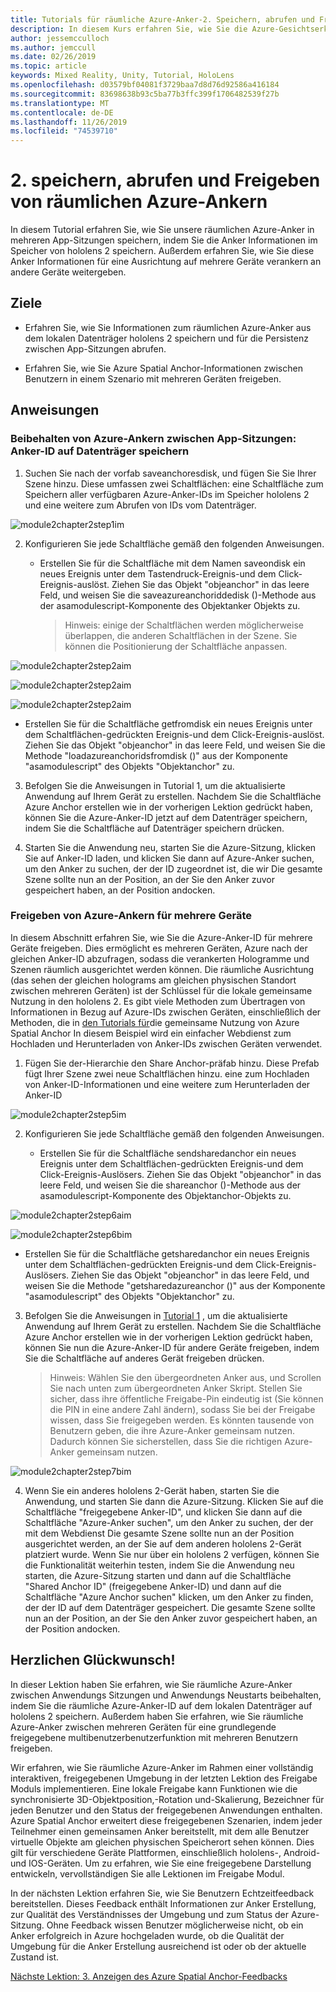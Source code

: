 ```yaml
---
title: Tutorials für räumliche Azure-Anker-2. Speichern, abrufen und Freigeben von räumlichen Azure-Ankern
description: In diesem Kurs erfahren Sie, wie Sie die Azure-Gesichtserkennung in einer Mixed Reality-Anwendung implementieren.
author: jessemcculloch
ms.author: jemccull
ms.date: 02/26/2019
ms.topic: article
keywords: Mixed Reality, Unity, Tutorial, HoloLens
ms.openlocfilehash: d03579bf04081f3729baa7d8d76d92586a416184
ms.sourcegitcommit: 83698638b93c5ba77b3ffc399f1706482539f27b
ms.translationtype: MT
ms.contentlocale: de-DE
ms.lasthandoff: 11/26/2019
ms.locfileid: "74539710"
---
```

# <a name="2-saving-retrieving-and-sharing-azure-spatial-anchors"></a>2. speichern, abrufen und Freigeben von räumlichen Azure-Ankern

In diesem Tutorial erfahren Sie, wie Sie unsere räumlichen Azure-Anker in mehreren App-Sitzungen speichern, indem Sie die Anker Informationen im Speicher von hololens 2 speichern. Außerdem erfahren Sie, wie Sie diese Anker Informationen für eine Ausrichtung auf mehrere Geräte verankern an andere Geräte weitergeben.

## <a name="objectives"></a>Ziele

* Erfahren Sie, wie Sie Informationen zum räumlichen Azure-Anker aus dem lokalen Datenträger hololens 2 speichern und für die Persistenz zwischen App-Sitzungen abrufen.

* Erfahren Sie, wie Sie Azure Spatial Anchor-Informationen zwischen Benutzern in einem Szenario mit mehreren Geräten freigeben.

## <a name="instructions"></a>Anweisungen

### <a name="persist-azure-anchors-between-app-sessions---save-anchor-id-to-disk"></a>Beibehalten von Azure-Ankern zwischen App-Sitzungen: Anker-ID auf Datenträger speichern

1. Suchen Sie nach der vorfab saveanchoresdisk, und fügen Sie Sie Ihrer Szene hinzu. Diese umfassen zwei Schaltflächen: eine Schaltfläche zum Speichern aller verfügbaren Azure-Anker-IDs im Speicher hololens 2 und eine weitere zum Abrufen von IDs vom Datenträger.

![module2chapter2step1im](images/module2chapter2step1im.PNG)

2. Konfigurieren Sie jede Schaltfläche gemäß den folgenden Anweisungen.

   - Erstellen Sie für die Schaltfläche mit dem Namen saveondisk ein neues Ereignis unter dem Tastendruck-Ereignis-und dem Click-Ereignis-auslöst. Ziehen Sie das Objekt "objeanchor" in das leere Feld, und weisen Sie die saveazureanchoriddedisk ()-Methode aus der asamodulescript-Komponente des Objektanker Objekts zu.
   
     > Hinweis: einige der Schaltflächen werden möglicherweise überlappen, die anderen Schaltflächen in der Szene. Sie können die Positionierung der Schaltfläche anpassen.

![module2chapter2step2aim](images/module2chapter2step2aim.PNG)

![module2chapter2step2aim](images/module2chapter2step2bim.PNG)

![module2chapter2step2aim](images/module2chapter2step2cim.PNG)


   - Erstellen Sie für die Schaltfläche getfromdisk ein neues Ereignis unter dem Schaltflächen-gedrückten Ereignis-und dem Click-Ereignis-auslöst. Ziehen Sie das Objekt "objeanchor" in das leere Feld, und weisen Sie die Methode "loadazureanchoridsfromdisk ()" aus der Komponente "asamodulescript" des Objekts "Objektanchor" zu.

3. Befolgen Sie die Anweisungen in Tutorial 1, um die aktualisierte Anwendung auf Ihrem Gerät zu erstellen. Nachdem Sie die Schaltfläche Azure Anchor erstellen wie in der vorherigen Lektion gedrückt haben, können Sie die Azure-Anker-ID jetzt auf dem Datenträger speichern, indem Sie die Schaltfläche auf Datenträger speichern drücken.

4. Starten Sie die Anwendung neu, starten Sie die Azure-Sitzung, klicken Sie auf Anker-ID laden, und klicken Sie dann auf Azure-Anker suchen, um den Anker zu suchen, der der ID zugeordnet ist, die wir Die gesamte Szene sollte nun an der Position, an der Sie den Anker zuvor gespeichert haben, an der Position andocken.

### <a name="share-azure-anchors-between-multiple-devices"></a>Freigeben von Azure-Ankern für mehrere Geräte

In diesem Abschnitt erfahren Sie, wie Sie die Azure-Anker-ID für mehrere Geräte freigeben. Dies ermöglicht es mehreren Geräten, Azure nach der gleichen Anker-ID abzufragen, sodass die verankerten Hologramme und Szenen räumlich ausgerichtet werden können. Die räumliche Ausrichtung (das sehen der gleichen holograms am gleichen physischen Standort zwischen mehreren Geräten) ist der Schlüssel für die lokale gemeinsame Nutzung in den hololens 2. Es gibt viele Methoden zum Übertragen von Informationen in Bezug auf Azure-IDs zwischen Geräten, einschließlich der Methoden, die in [den Tutorials für](mrlearning-sharing(photon)-ch1.md)die gemeinsame Nutzung von Azure Spatial Anchor In diesem Beispiel wird ein einfacher Webdienst zum Hochladen und Herunterladen von Anker-IDs zwischen Geräten verwendet.

1. Fügen Sie der-Hierarchie den Share Anchor-präfab hinzu. Diese Prefab fügt Ihrer Szene zwei neue Schaltflächen hinzu. eine zum Hochladen von Anker-ID-Informationen und eine weitere zum Herunterladen der Anker-ID 

![module2chapter2step5im](images/module2chapter2step5im.PNG)

2. Konfigurieren Sie jede Schaltfläche gemäß den folgenden Anweisungen.

   - Erstellen Sie für die Schaltfläche sendsharedanchor ein neues Ereignis unter dem Schaltflächen-gedrückten Ereignis-und dem Click-Ereignis-Auslösers. Ziehen Sie das Objekt "objeanchor" in das leere Feld, und weisen Sie die shareanchor ()-Methode aus der asamodulescript-Komponente des Objektanchor-Objekts zu.

![module2chapter2step6aim](images/module2chapter2step6aim.PNG)

![module2chapter2step6bim](images/module2chapter2step6bim.PNG)

   - Erstellen Sie für die Schaltfläche getsharedanchor ein neues Ereignis unter dem Schaltflächen-gedrückten Ereignis-und dem Click-Ereignis-Auslösers. Ziehen Sie das Objekt "objeanchor" in das leere Feld, und weisen Sie die Methode "getsharedazureanchor ()" aus der Komponente "asamodulescript" des Objekts "Objektanchor" zu.

3. Befolgen Sie die Anweisungen in [Tutorial 1](mrlearning-base-ch1.md) , um die aktualisierte Anwendung auf Ihrem Gerät zu erstellen. Nachdem Sie die Schaltfläche Azure Anchor erstellen wie in der vorherigen Lektion gedrückt haben, können Sie nun die Azure-Anker-ID für andere Geräte freigeben, indem Sie die Schaltfläche auf anderes Gerät freigeben drücken.

   > Hinweis: Wählen Sie den übergeordneten Anker aus, und Scrollen Sie nach unten zum übergeordneten Anker Skript. Stellen Sie sicher, dass ihre öffentliche Freigabe-Pin eindeutig ist (Sie können die PIN in eine andere Zahl ändern), sodass Sie bei der Freigabe wissen, dass Sie freigegeben werden. Es könnten tausende von Benutzern geben, die ihre Azure-Anker gemeinsam nutzen. Dadurch können Sie sicherstellen, dass Sie die richtigen Azure-Anker gemeinsam nutzen.
   > 

![module2chapter2step7bim](images/module2chapter2step7bim.PNG)

4. Wenn Sie ein anderes hololens 2-Gerät haben, starten Sie die Anwendung, und starten Sie dann die Azure-Sitzung. Klicken Sie auf die Schaltfläche "freigegebene Anker-ID", und klicken Sie dann auf die Schaltfläche "Azure-Anker suchen", um den Anker zu suchen, der der mit dem Webdienst Die gesamte Szene sollte nun an der Position ausgerichtet werden, an der Sie auf dem anderen hololens 2-Gerät platziert wurde. Wenn Sie nur über ein hololens 2 verfügen, können Sie die Funktionalität weiterhin testen, indem Sie die Anwendung neu starten, die Azure-Sitzung starten und dann auf die Schaltfläche "Shared Anchor ID" (freigegebene Anker-ID) und dann auf die Schaltfläche "Azure Anchor suchen" klicken, um den Anker zu finden, der der ID auf dem Datenträger gespeichert. Die gesamte Szene sollte nun an der Position, an der Sie den Anker zuvor gespeichert haben, an der Position andocken.

## <a name="congratulations"></a>Herzlichen Glückwunsch!
In dieser Lektion haben Sie erfahren, wie Sie räumliche Azure-Anker zwischen Anwendungs Sitzungen und Anwendungs Neustarts beibehalten, indem Sie die räumliche Azure-Anker-ID auf dem lokalen Datenträger auf hololens 2 speichern. Außerdem haben Sie erfahren, wie Sie räumliche Azure-Anker zwischen mehreren Geräten für eine grundlegende freigegebene multibenutzerbenutzerfunktion mit mehreren Benutzern freigeben.

Wir erfahren, wie Sie räumliche Azure-Anker im Rahmen einer vollständig interaktiven, freigegebenen Umgebung in der letzten Lektion des Freigabe Moduls implementieren. Eine lokale Freigabe kann Funktionen wie die synchronisierte 3D-Objektposition,-Rotation und-Skalierung, Bezeichner für jeden Benutzer und den Status der freigegebenen Anwendungen enthalten. Azure Spatial Anchor erweitert diese freigegebenen Szenarien, indem jeder Teilnehmer einen gemeinsamen Anker bereitstellt, mit dem alle Benutzer virtuelle Objekte am gleichen physischen Speicherort sehen können. Dies gilt für verschiedene Geräte Plattformen, einschließlich hololens-, Android-und IOS-Geräten. Um zu erfahren, wie Sie eine freigegebene Darstellung entwickeln, vervollständigen Sie alle Lektionen im Freigabe Modul.

In der nächsten Lektion erfahren Sie, wie Sie Benutzern Echtzeitfeedback bereitstellen. Dieses Feedback enthält Informationen zur Anker Erstellung, zur Qualität des Verständnisses der Umgebung und zum Status der Azure-Sitzung. Ohne Feedback wissen Benutzer möglicherweise nicht, ob ein Anker erfolgreich in Azure hochgeladen wurde, ob die Qualität der Umgebung für die Anker Erstellung ausreichend ist oder ob der aktuelle Zustand ist.

[Nächste Lektion: 3. Anzeigen des Azure Spatial Anchor-Feedbacks](mrlearning-asa-ch3.md)

